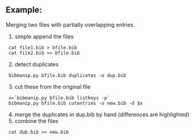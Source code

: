 Example:
--------

Merging two files with partially overlapping entries

1. simple append the files
```shell
 cat file1.bib > bfile.bib
 cat file2.bib >> bfile.bib
```

2. detect duplicates
```shell
 bibmanip.py bfile.bib duplicates -o dup.bib
```

3. cut these from the original file
```shell
 x=`bibmanip.py bfile.bib listkeys -p`
 bibmanip.py bfile.bib cutentries -o new.bib -d $x
```

4. merge the duplicates in dup.bib by hand (differences are highlighted)
5. combine the files
```shell
 cat dub.bib >> new.bib
```
